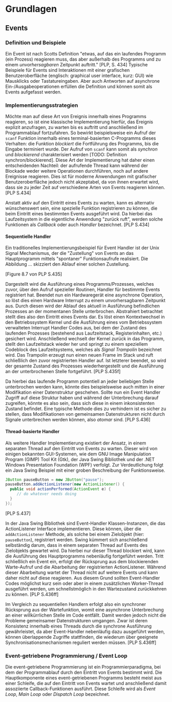 # Grundlagen

## Events

### Definition und Beispiele
Ein Event ist nach Scotts Definition "etwas, auf das ein laufendes Programm (ein Prozess) reagieren muss, das aber außerhalb des Programms und zu einem *unvorhersagbaren* Zeitpunkt auftritt." [PLP, S. 434] Typische Beispiele für Events sind Interaktionen mit einer grafischen Benutzeroberfläche (englisch: graphical user interface, kurz: GUI) wie Mausklicks oder Tastatureingaben. Aber auch Antworten auf asynchrone Ein-/Ausgabeoperationen erfüllen die Definition und können somit als Events aufgefasst werden.

### Implementierungsstrategien
Möchte man auf diese Art von Ereignis innerhalb eines Programms reagieren, so ist eine klassische Implementierung hierfür, das Ereignis explizit anzufragen, zu warten bis es auftritt und anschließend im Programmablauf fortzufahren. So bewirkt beispielsweise ein Aufruf der `scanf` Funktion innerhalb eines terminal-basierten C-Programms dieses Verhalten: die Funktion *blockiert* die Fortführung des Programms, bis die Eingabe terminiert wurde. Der Aufruf von `scanf` kann somit als *synchron* und *blockierend* charakterisiert werden [TODO: Definition synchron/blockierend]. Diese Art der Implementierung hat daher einen entscheidenden Nachteil: der aufrufende Thread kann während der Blockade weder weitere Operationen durchführen, noch auf andere Ereignisse reagieren. Dies ist für moderne Anwendungen mit grafischer Benutzeroberfläche jedoch nicht akzeptabel, da von ihnen erwartet wird, dass sie zu jeder Zeit auf verschiedene Arten von Events reagieren können. [PLP S.434]

Anstatt aktiv auf den Eintritt eines Events zu warten, kann es alternativ wünschenswert sein, eine spezielle Funktion registrieren zu können, die beim Eintritt eines bestimmten Events ausgeführt wird. Da hierbei das Laufzeitsystem in die eigentliche Anwendung "zurück ruft", werden solche Funktionen als *Callback* oder auch *Handler* bezeichnet. [PLP S.434]

#### Sequentielle Handler
Ein traditionelles Implementierungsbeispiel für Event Handler ist der Unix Signal Mechanismus, der die "Zustellung" von Events an das Hauptprogramm mittels "spontaner" Funktionsaufrufe realisiert. Die Abbildung ... skizziert den Ablauf einer solchen Zustellung.

[Figure 8.7 von PLP S.435]

Dargestellt wird die Ausführung eines Programms/Prozesses, welches zuvor, über den Aufruf spezieller Routinen, Handler für bestimmte Events registriert hat. Beendet nun ein Hardwaregerät eine asynchrone Operation, so löst dies einen Hardware Interrupt zu einem unvorhersagbaren Zeitpunkt aus. Durch diesen wird der Ablauf des aktuell in Ausführung befindlichen Prozesses an der momentanen Stelle unterbrochen. Abstrahiert betrachtet stellt dies also den Eintritt eines Events dar. Es löst einen Kontextwechsel in den Betriebssystem Kernel und die Ausführung eines vom Betriebssystem verwalteten Interrupt Handler Codes aus, bei dem der Zustand des laufenden Prozesses (bestehend aus Laufzeitstack, Registerinhalten, etc.) gesichert wird. Anschließend wechselt der Kernel zurück in das Programm, stellt den Laufzeitstack wieder her und springt zu einem speziellem Codeblock des Laufzeitsystems, welches als *Signal Trampolin* bezeichnet wird. Das Trampolin erzeugt nun einen neuen Frame im Stack und ruft schließlich den zuvor registrierten Handler auf. Ist letzterer beendet, so wird der gesamte Zustand des Prozesses wiederhergestellt und die Ausführung an der unterbrochenen Stelle fortgeführt. [PLP S.435f]

Da hierbei das laufende Programm potentiell an jeder beliebigen Stelle unterbrochen werden kann, könnte dies beispielsweise auch mitten in einer Modifikation einer Datenstruktur geschehen. Sollte nun ein Event Handler Zugriff auf diese Struktur haben und während der Unterbrechung darauf zugreifen, könnte es also sein, dass sich diese in einem inkonsistenten Zustand befindet. Eine typische Methode dies zu verhindern ist es sicher zu stellen, dass Modifikationen von gemeinsamen Datenstrukturen nicht durch Signale unterbrechen werden können, also *atomar* sind. [PLP S.436]

#### Thread-basierte Handler
Als weitere Handler Implementierung existiert der Ansatz, in einem separaten Thread auf den Eintritt von Events zu warten. Dieser wird von einigen bekannten GUI-Systemen, wie dem GNU Image Manipulation Program (GIMP) Tool Kit (Gtk), der Java Swing Bibliothek und der .NET Windows Presentation Foundation (WPF) verfolgt. Zur Verdeutlichung folgt ein Java Swing Beispiel mit einer groben Beschreibung der Funktionsweise.

```java
JButton pauseButton = new JButton("pause");
pauseButton.addActionListener(new ActionListener() {
  public void actionPerformed(ActionEvent e) {
     // do whatever needs doing
  }
});
```
[PLP S.437]

In der Java Swing Bibliothek sind Event-Handler Klassen-Instanzen, die das ActionListener Interface implementieren. Diese können, über die `addActionListener` Methode, als solche bei einem Zielobjekt (hier: `pauseButton`), registriert werden. Swing kümmert sich anschließend selbständig darum, dass in einem separaten Thread auf Events des Zielobjekts gewartet wird. Da hierbei nur dieser Thread blockiert wird, kann die Ausführung des Hauptprogramms nebenläufig fortgeführt werden. Tritt schließlich ein Event ein, erfolgt der Rücksprung aus dem blockierenden Warte-Aufruf und die Abarbeitung der registrierten ActionListener. Während dieser Abarbeitung wartet der Thread nicht auf weitere Events und kann daher nicht auf diese reagieren. Aus diesem Grund sollten Event-Handler Codes möglichst kurz sein oder aber in einem zusätzlichen Worker-Thread ausgeführt werden, um schnellstmöglich in den Wartezustand zurückkehren zu können. [PLP S.436ff]

Im Vergleich zu sequentiellen Handlern erfolgt also ein synchroner Rücksprung aus der Wartefunktion, womit eine asynchrone Unterbrechung an einer willkürrlichen Stelle im Code entfällt. Damit werden jedoch nicht die Probleme gemeinsamer Datenstrukturen umgangen. Zwar ist deren Konsistenz innerhalb eines Threads durch die synchrone Ausführung gewährleistet, da aber Event-Handler nebenläufig dazu ausgeführt werden, können überlappende Zugriffe stattfinden, die wiederum über geeignete Synchronisationsmechanismen reguliert werden müssen. [PLP S.436ff]

### Event-getriebene Programmierung / Event Loop
Die event-getriebene Programmierung ist ein Programmierparadigma, bei dem der Programmablauf durch den Eintritt von Events bestimmt wird. Die Hauptkomponente eines event-getriebenen Programms besteht meist aus einer Schleife, die auf den Eintritt von Events wartet und anschließend damit assoziierte Callback-Funktionen ausführt. Diese Schleife wird als *Event Loop*, *Main Loop* oder *Dispatch Loop* bezeichnet.
